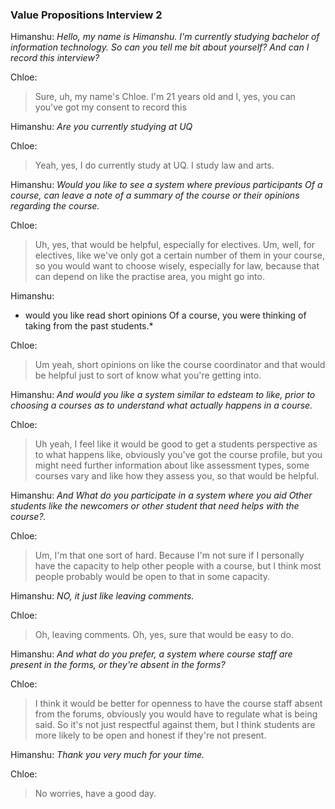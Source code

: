 
### Value Propositions Interview 2

Himanshu:
*Hello, my name is Himanshu. I'm currently studying bachelor of information technology. So can you tell me bit about yourself? 
And can I record this interview?*

Chloe:
>Sure, uh, my name's Chloe. I'm 21 years old and I, yes, you can you've got my consent to record this

Himanshu:
*Are you currently studying at UQ* 

Chloe:
>Yeah, yes, I do currently study at UQ. I study law and arts. 

Himanshu:
*Would you like to see a system where previous participants Of a course, can leave a note of a summary of the course or their opinions regarding the course.*

Chloe:
>Uh, yes, that would be helpful, especially for electives. Um, well, for electives, like we've only got a certain number of them in your course, so you would want to choose wisely, especially for law, because that can depend on like the practise area, you might go into.

Himanshu:
* would you like read short opinions Of a course, you were thinking of taking from the past students.*

Chloe:
>Um yeah, short opinions on like the course coordinator and that would be helpful just to sort of know what you're getting into. 

Himanshu:
*And would you like a system similar to  edsteam to like, prior to choosing a courses as to understand what actually happens in a course.*

Chloe:
>Uh yeah, I feel like it would be good to get a students perspective as to what happens like, obviously you've got the course profile, but you might need further information about like assessment types, some courses vary and like how they assess you, so that would be helpful. 

Himanshu:
*And What do you participate in a system where you aid Other students like the newcomers or other student that need helps with the course?.*

Chloe:
>Um, I'm that one sort of hard. Because I'm not sure if I personally have the capacity to help other people with a course, but I think most people probably would be open to that in some capacity. 

Himanshu:
*NO, it just like leaving comments.* 

Chloe:
>Oh, leaving comments. Oh, yes, sure that would be easy to do. 

Himanshu:
*And what do you prefer, a system where course staff are present in the forms, or they're absent in the forms?* 

Chloe:
>I think it would be better for openness to have the course staff absent from the forums, obviously you would have to regulate what is being said. So it's not just respectful against them, but I think students are more likely to be open and honest if they're not present. 

Himanshu:
*Thank you very much for your time.* 

Chloe:
>No worries, have a good day. 
